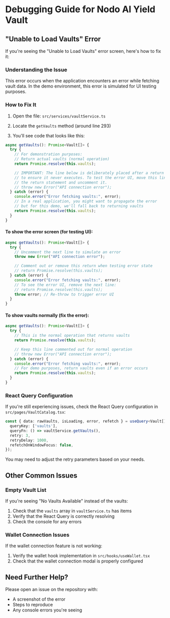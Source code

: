 # Debugging Guide for Nodo AI Yield Vault

## "Unable to Load Vaults" Error

If you're seeing the "Unable to Load Vaults" error screen, here's how to fix it:

### Understanding the Issue

This error occurs when the application encounters an error while fetching vault data. In the demo environment, this error is simulated for UI testing purposes.

### How to Fix It

1. Open the file: `src/services/vaultService.ts`

2. Locate the `getVaults` method (around line 293)

3. You'll see code that looks like this:

```typescript
async getVaults(): Promise<Vault[]> {
  try {
    // For demonstration purposes:
    // Return actual vaults (normal operation)
    return Promise.resolve(this.vaults);

    // IMPORTANT: The line below is deliberately placed after a return statement
    // to ensure it never executes. To test the error UI, move this line ABOVE
    // the return statement and uncomment it.
    // throw new Error("API connection error");
  } catch (error) {
    console.error("Error fetching vaults:", error);
    // In a real application, you might want to propagate the error
    // but for this demo, we'll fall back to returning vaults
    return Promise.resolve(this.vaults);
  }
}
```

#### To show the error screen (for testing UI):

```typescript
async getVaults(): Promise<Vault[]> {
  try {
    // Uncomment the next line to simulate an error
    throw new Error("API connection error");

    // Comment out or remove this return when testing error state
    // return Promise.resolve(this.vaults);
  } catch (error) {
    console.error("Error fetching vaults:", error);
    // To see the error UI, remove the next line:
    // return Promise.resolve(this.vaults);
    throw error; // Re-throw to trigger error UI
  }
}
```

#### To show vaults normally (fix the error):

```typescript
async getVaults(): Promise<Vault[]> {
  try {
    // This is the normal operation that returns vaults
    return Promise.resolve(this.vaults);

    // Keep this line commented out for normal operation
    // throw new Error("API connection error");
  } catch (error) {
    console.error("Error fetching vaults:", error);
    // For demo purposes, return vaults even if an error occurs
    return Promise.resolve(this.vaults);
  }
}
```

### React Query Configuration

If you're still experiencing issues, check the React Query configuration in `src/pages/VaultCatalog.tsx`:

```typescript
const { data: rawVaults, isLoading, error, refetch } = useQuery<Vault[]>({
  queryKey: ['vaults'],
  queryFn: () => vaultService.getVaults(),
  retry: 3,
  retryDelay: 1000,
  refetchOnWindowFocus: false,
});
```

You may need to adjust the retry parameters based on your needs.

## Other Common Issues

### Empty Vault List

If you're seeing "No Vaults Available" instead of the vaults:

1. Check that the `vaults` array in `vaultService.ts` has items
2. Verify that the React Query is correctly resolving
3. Check the console for any errors

### Wallet Connection Issues

If the wallet connection feature is not working:

1. Verify the wallet hook implementation in `src/hooks/useWallet.tsx`
2. Check that the wallet connection modal is properly configured

## Need Further Help?

Please open an issue on the repository with:
- A screenshot of the error
- Steps to reproduce
- Any console errors you're seeing
